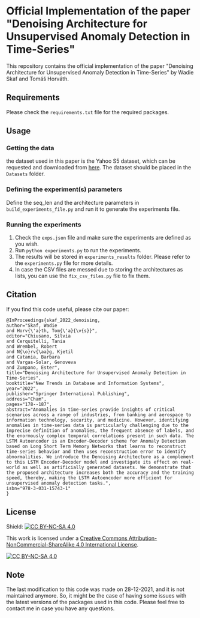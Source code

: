 # Official Implementation of the paper "Denoising Architecture for Unsupervised Anomaly Detection in Time-Series"

This repository contains the official implementation of the paper "Denoising Architecture for Unsupervised Anomaly Detection in Time-Series" by Wadie Skaf and Tomáš Horváth.

## Requirements
Please check the `requirements.txt` file for the required packages.

## Usage

### Getting the data
the dataset used in this paper is the Yahoo S5 dataset, which can be requested and downloaded from [here](https://webscope.sandbox.yahoo.com/catalog.php?datatype=s&did=70). The dataset should be placed in the `Datasets` folder.

### Defining the experiment(s) parameters

Define the seq_len and the architecture parameters in `build_experiments_file.py` and run it to generate the experiments file.

### Running the experiments

1. Check the `exps.json` file and make sure the experiments are defined as you wish.
2. Run `python experiments.py` to run the experiments.
3. The results will be stored in `experiments_results` folder. Please refer to the `experiments.py` file for more details.
4. In case the CSV files are messed due to storing the architectures as lists, you can use the `fix_csv_files.py` file to fix them.

## Citation
If you find this code useful, please cite our paper:
```
@InProceedings{skaf_2022_denoising,
author="Skaf, Wadie
and Horv{\'a}th, Tom{\'a}{\v{s}}",
editor="Chiusano, Silvia
and Cerquitelli, Tania
and Wrembel, Robert
and N{\o}rv{\aa}g, Kjetil
and Catania, Barbara
and Vargas-Solar, Genoveva
and Zumpano, Ester",
title="Denoising Architecture for Unsupervised Anomaly Detection in Time-Series",
booktitle="New Trends in Database and Information Systems",
year="2022",
publisher="Springer International Publishing",
address="Cham",
pages="178--187",
abstract="Anomalies in time-series provide insights of critical scenarios across a range of industries, from banking and aerospace to information technology, security, and medicine. However, identifying anomalies in time-series data is particularly challenging due to the imprecise definition of anomalies, the frequent absence of labels, and the enormously complex temporal correlations present in such data. The LSTM Autoencoder is an Encoder-Decoder scheme for Anomaly Detection based on Long Short Term Memory Networks that learns to reconstruct time-series behavior and then uses reconstruction error to identify abnormalities. We introduce the Denoising Architecture as a complement to this LSTM Encoder-Decoder model and investigate its effect on real-world as well as artificially generated datasets. We demonstrate that the proposed architecture increases both the accuracy and the training speed, thereby, making the LSTM Autoencoder more efficient for unsupervised anomaly detection tasks.",
isbn="978-3-031-15743-1"
}
```

## License

Shield: [![CC BY-NC-SA 4.0][cc-by-nc-sa-shield]][cc-by-nc-sa]

This work is licensed under a
[Creative Commons Attribution-NonCommercial-ShareAlike 4.0 International License][cc-by-nc-sa].

[![CC BY-NC-SA 4.0][cc-by-nc-sa-image]][cc-by-nc-sa]

[cc-by-nc-sa]: http://creativecommons.org/licenses/by-nc-sa/4.0/
[cc-by-nc-sa-image]: https://licensebuttons.net/l/by-nc-sa/4.0/88x31.png
[cc-by-nc-sa-shield]: https://img.shields.io/badge/License-CC%20BY--NC--SA%204.0-lightgrey.svg

## Note
The last modification to this code was made on 28-12-2021, and it is not maintained anymore. So, it might be the case of having some issues with the latest versions of the packages used in this code. Please feel free to contact me in case you have any questions.

